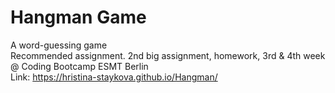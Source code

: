 # Hangman Game
A word-guessing game
<br>Recommended assignment. 2nd big assignment, homework, 3rd & 4th week @ Coding Bootcamp ESMT Berlin
<br>Link: https://hristina-staykova.github.io/Hangman/
